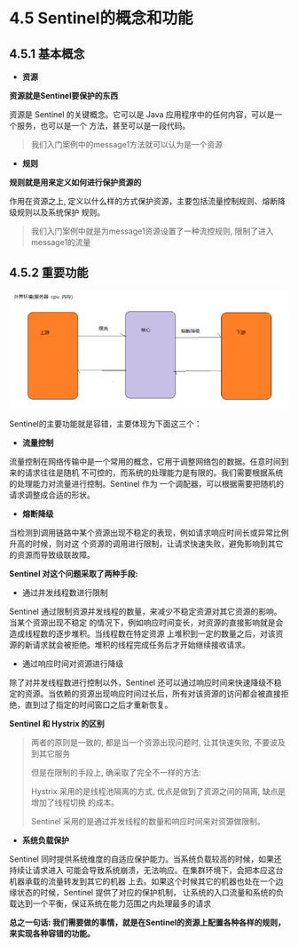 # 4.5 Sentinel的概念和功能

## 4.5.1 基本概念

* **资源**&#x20;

**资源就是Sentinel要保护的东西**&#x20;

资源是 Sentinel 的关键概念。它可以是 Java 应用程序中的任何内容，可以是一个服务，也可以是一个 方法，甚至可以是一段代码。&#x20;

> 我们入门案例中的message1方法就可以认为是一个资源

* **规则**&#x20;

**规则就是用来定义如何进行保护资源的**

作用在资源之上, 定义以什么样的方式保护资源，主要包括流量控制规则、熔断降级规则以及系统保护 规则。&#x20;

> 我们入门案例中就是为message1资源设置了一种流控规则, 限制了进入message1的流量

## 4.5.2 重要功能

![](<../.gitbook/assets/image (1).png>)

Sentinel的主要功能就是容错，主要体现为下面这三个：

* **流量控制**&#x20;

流量控制在网络传输中是一个常用的概念，它用于调整网络包的数据。任意时间到来的请求往往是随机 不可控的，而系统的处理能力是有限的。我们需要根据系统的处理能力对流量进行控制。Sentinel 作为 一个调配器，可以根据需要把随机的请求调整成合适的形状。

* **熔断降级**&#x20;

当检测到调用链路中某个资源出现不稳定的表现，例如请求响应时间长或异常比例升高的时候，则对这 个资源的调用进行限制，让请求快速失败，避免影响到其它的资源而导致级联故障。

**Sentinel 对这个问题采取了两种手段:**&#x20;

* 通过并发线程数进行限制

Sentinel 通过限制资源并发线程的数量，来减少不稳定资源对其它资源的影响。当某个资源出现不稳定 的情况下，例如响应时间变长，对资源的直接影响就是会造成线程数的逐步堆积。当线程数在特定资源 上堆积到一定的数量之后，对该资源的新请求就会被拒绝。堆积的线程完成任务后才开始继续接收请求。

* 通过响应时间对资源进行降级

除了对并发线程数进行控制以外，Sentinel 还可以通过响应时间来快速降级不稳定的资源。当依赖的资源出现响应时间过长后，所有对该资源的访问都会被直接拒绝，直到过了指定的时间窗口之后才重新恢复。

**Sentinel 和 Hystrix 的区别**&#x20;

> 两者的原则是一致的, 都是当一个资源出现问题时, 让其快速失败, 不要波及到其它服务&#x20;
>
> 但是在限制的手段上, 确采取了完全不一样的方法:&#x20;
>
> &#x20;   Hystrix 采用的是线程池隔离的方式, 优点是做到了资源之间的隔离, 缺点是增加了线程切换 的成本。&#x20;
>
>
>
> &#x20;   Sentinel 采用的是通过并发线程的数量和响应时间来对资源做限制。&#x20;

* **系统负载保护**

Sentinel 同时提供系统维度的自适应保护能力。当系统负载较高的时候，如果还持续让请求进入 可能会导致系统崩溃，无法响应。在集群环境下，会把本应这台机器承载的流量转发到其它的机器 上去。如果这个时候其它的机器也处在一个边缘状态的时候，Sentinel 提供了对应的保护机制， 让系统的入口流量和系统的负载达到一个平衡，保证系统在能力范围之内处理最多的请求&#x20;

**总之一句话: 我们需要做的事情，就是在Sentinel的资源上配置各种各样的规则，来实现各种容错的功能。**


